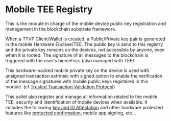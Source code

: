 # Mobile TEE Registry


This is the module in charge of the mobile device public key registration and management in the blockchain substrate framework.

When a TTVP Client/Wallet is created, a Public/Private key pair is generated in the mobile Hardware Enclave/TEE. The public key is send to this registry and the private key remains on the devices, not accessible by anyone, even when it is rooted. The signature of all messages to the blockchain is triggered with the user's biometrics (also managed with TEE).

This hardware-backed mobile private key on the device is used with unsigned transaction extrinsic with signed option to enable the verification of the message signatures with mobile public keys registered in this module. (cf [Trusted Transaction Validation Protocol](./TTVP.md))

This pallet also register and manage all information related to the mobile TEE, security and identification of mobile devices when available. It includes the following  [key and ID Attestation](./HBMK.md) and other hardware protected  features like  [protected confirmation](.https://source.android.com/security/protected-confirmation), mobile app signing, etc...

